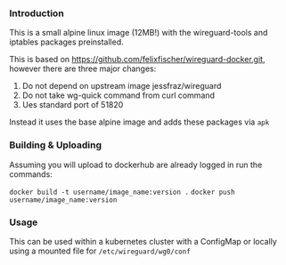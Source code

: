 ### Introduction

This is a small alpine linux image (12MB!) with the wireguard-tools and iptables packages preinstalled.

This is based on https://github.com/felixfischer/wireguard-docker.git, however there are three major changes:

1. Do not depend on upstream image jessfraz/wireguard
2. Do not take wg-quick command from curl command
3. Ues standard port of 51820

Instead it uses the base alpine image and adds these packages via `apk`

### Building & Uploading

Assuming you will upload to dockerhub are already logged in run the commands:

```docker build -t username/image_name:version .```
```docker push username/image_name:version```

### Usage

This can be used within a kubernetes cluster with a ConfigMap or locally using a mounted file for `/etc/wireguard/wg0/conf`
